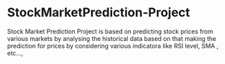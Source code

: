 # StockMarketPrediction-Project
Stock Market Prediction Project is based on predicting stock prices from various markets by analysing the historical data based on that making the prediction for prices by considering various indicatora like RSI level, SMA , etc...,
